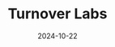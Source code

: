 ---  
layout: startup_page  
title: "Turnover Labs"  
id: "turnoverlabs.com"  
permalink: "/turnoverlabsturnoverlabs.com10222024/"  
website: "https://www.turnoverlabs.com/"  
funding_round: "Pre-Seed"  
funding_amount: "$1.4M"  
investors: "Pace Ventures, GC Ventures, Sandy Spring Climate Partners"  
about: "Turnover Labs is an early-stage startup developing technology to decarbonize the chemical manufacturing industry. Their proprietary electrolysis technology converts CO2 emissions from chemical manufacturing into valuable chemical building blocks, reducing reliance on petroleum feedstocks. This innovative approach aims to make chemical production more sustainable and cost-effective."  
markets: "Cleantech, Chemicals"  
hq: "New York, New York, United States"  
founded_year: "2022"  
linkedin: "https://www.linkedin.com/company/turnover-labs"  
twitter: ""  
instagram: ""  
facebook: ""  
crunchbase: "https://www.crunchbase.com/organization/turnover-labs"  
pitchbook: "https://pitchbook.com/profiles/company/512801-38"  

date_display: "22-Oct-2024"  
date: "2024-10-22"

# SEO Optimization  
meta_title: "Turnover Labs - Pre-Seed Funding ($1.4M)"  
meta_description: "Turnover Labs, Turnover Labs is an early-stage startup developing technology to decarbonize the chemical manufacturing industry. Their proprietary electrolysis techn..."  
meta_keywords: "Turnover Labs, Cleantech, Chemicals, Pre-Seed funding"  
canonical_url: "https://startup.projectstartups.com/turnoverlabsturnoverlabs.com10222024/"  
---